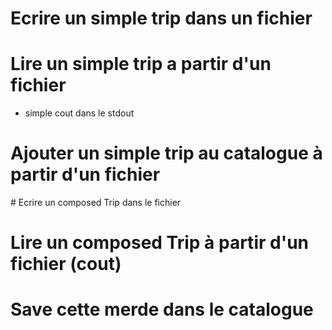 # Ecrire un simple trip dans un fichier

# Lire un simple trip a partir d'un fichier
- simple cout dans le stdout

# Ajouter un simple trip au catalogue à partir d'un fichier

# Ecrire un composed Trip dans le fichier

# Lire un composed Trip à partir d'un fichier (cout)

# Save cette merde dans le catalogue 